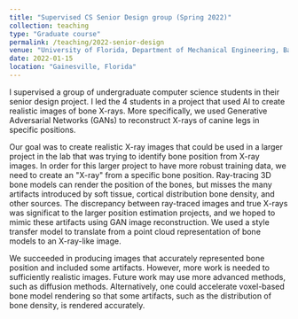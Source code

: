 ```yaml
---
title: "Supervised CS Senior Design group (Spring 2022)"
collection: teaching
type: "Graduate course"
permalink: /teaching/2022-senior-design
venue: "University of Florida, Department of Mechanical Engineering, Banks Lab"
date: 2022-01-15
location: "Gainesville, Florida"
---
```


I supervised a group of undergraduate computer science students in their senior design project.
I led the 4 students in a project that used AI to create realistic images of bone X-rays.
More specifically, we used Generative Adversarial Networks (GANs) to reconstruct X-rays of canine legs in specific positions.

Our goal was to create realistic X-ray images that could be used in a larger project in the lab that was trying to identify bone position from X-ray images.
In order for this larger project to have more robust training data, we need to create an "X-ray" from a specific bone position.
Ray-tracing 3D bone models can render the position of the bones, but misses the many artifacts introduced by soft tissue, cortical distribution bone density, and other sources.
The discrepancy between ray-traced images and true X-rays was significat to the larger position estimation projects, and we hoped to mimic these artifacts using GAN image reconstruction.
We used a style transfer model to translate from a point cloud representation of bone models to an X-ray-like image.

We succeeded in producing images that accurately represented bone position and included some artifacts.
However, more work is needed to sufficiently realistic images.
Future work may use more advanced methods, such as diffusion methods.
Alternatively, one could accelerate voxel-based bone model rendering so that some artifacts, such as the distribution of bone density, is rendered accurately.
